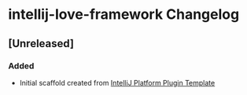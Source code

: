 <!-- Keep a Changelog guide -> https://keepachangelog.com -->

# intellij-love-framework Changelog

## [Unreleased]
### Added
- Initial scaffold created from [IntelliJ Platform Plugin Template](https://github.com/JetBrains/intellij-platform-plugin-template)

